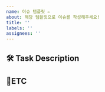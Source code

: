 ```yaml
---
name: 이슈 템플릿 ✏️
about: 해당 템플릿으로 이슈를 작성해주세요!
title: ''
labels: ''
assignees: ''
---
```


## 🛠 Task Description

## 🔔ETC
